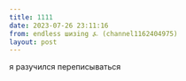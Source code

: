 ```yaml
---
title: 1111
date: 2023-07-26 23:11:16
from: endless шизing ⍼ (channel1162404975)
layout: post
---
```


я разучился переписываться
